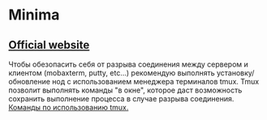 # Minima

## [Official website](https://www.minima.global)

Чтобы обезопасить себя от разрыва соединения между сервером и клиентом (mobaxterm, putty, etc...) рекомендую выполнять установку/обновление нод с использованием менеджера терминалов tmux. Tmux позволит выполнять команды "в окне", которое даст возможность сохранить выполнение процесса в случае разрыва соединения. [Команды по использованию tmux.](https://github.com/CrypComNods/manual_testnet_nodes/blob/main/tmux_commands.md)
